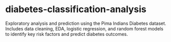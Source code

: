 # diabetes-classification-analysis
Exploratory analysis and prediction using the Pima Indians Diabetes dataset. Includes data cleaning, EDA, logistic regression, and random forest models to identify key risk factors and predict diabetes outcomes.
